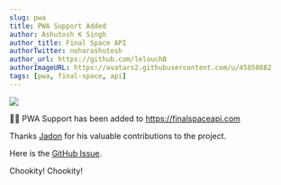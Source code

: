 ```yaml
---
slug: pwa
title: PWA Support Added
author: Ashutosh K Singh
author_title: Final Space API
authorTwitter: noharashutosh
author_url: https://github.com/lelouchB
authorImageURL: https://avatars2.githubusercontent.com/u/45850882
tags: [pwa, final-space, api]
---
```


![](/img/assets/pwa.png)

🎉🎉 PWA Support has been added to https://finalspaceapi.com

Thanks [Jadon](https://github.com/lelouchB/final-space-api/pull/48) for his valuable contributions to the project.

Here is the [GitHub Issue](https://github.com/lelouchB/final-space-api/issues/34).

Chookity! Chookity!
